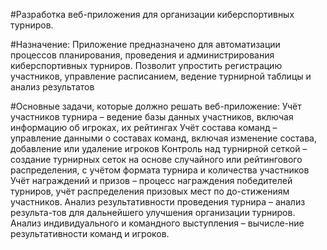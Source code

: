 #Разработка веб-приложения для организации киберспортивных турниров.

#Назначение:
Приложение предназначено для автоматизации процессов планирования, проведения и администрирования киберспортивных турниров. Позволит упростить регистрацию участников, управление расписанием, ведение турнирной таблицы и анализ результатов


#Основные задачи, которые должно решать веб-приложение:
Учёт участников турнира – ведение базы данных участников, включая информацию об игроках, их рейтингах 
Учёт состава команд – управление данными о составах команд, включая изменение состава, добавление или удаление игроков
Контроль над турнирной сеткой – создание турнирных сеток на основе случайного или рейтингового распределения, с учётом формата турнира и количества участников
Учёт награждений и призов – процесс награждения победителей турниров, учёт распределения призовых мест по до-стижениям участников.
Анализ результативности проведения турнира – анализ результа-тов для дальнейшего улучшения организации турниров.
Анализ индивидуального и командного выступления – вычисле-ние результативности команд и игроков.
